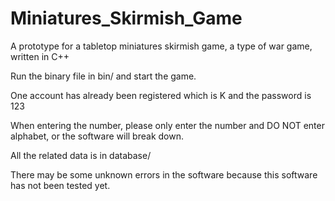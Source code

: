 # Miniatures_Skirmish_Game
A prototype for a tabletop miniatures skirmish game, a type of war game, written in C++

Run the binary file in bin/ and start the game.

One account has already been registered which is K and the password is 123

When entering the number, please only enter the number and DO NOT enter alphabet, or the software will break down.

All the related data is in database/

There may be some unknown errors in the software because this software has not been tested yet. 